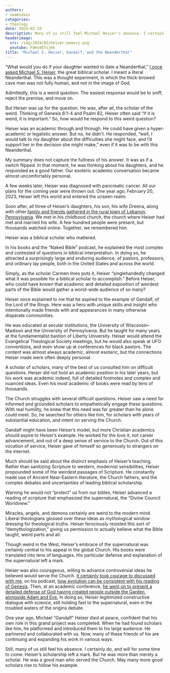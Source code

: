 ```yaml
---
authors:
- swamidass
categories:
- theology
date: 2024-02-19
description: Many of us still feel Michael Hesier's absence. I certainly do, and will for some time come.
headerimage:
  src: /img/2024/02/heiser-memory.png
  youtube: PdHs0ETsj6k
title: "Michael S. Heiser, Gandalf, and the Neanderthal"
---
```



“What would you do if your daughter wanted to date a Neanderthal,” [I once asked Michael S. Heiser](https://www.youtube.com/watch?v=PdHs0ETsj6k), the great biblical scholar. I meant a literal Neanderthal. This was a thought experiment, in which the thick-browed cave man was not fully human, and not in the image of God. 

Admittedly, this is a weird question. The easiest response would be to sniff, reject the premise, and move on.

But Heiser was up for the question. He was, after all, the scholar of the weird. Thinking of Genesis 6:1-4 and Psalm 82, Heiser often said “if it is weird, it is important.” So, how would he respond to this weird question?

Heiser was an academic through and through. He could have given a hyper-academic or legalistic answer. But no, he didn’t. He responded, “well, I would talk to my daughter about the difficulties she might face, and I’d support her in the decision she might make,” even if it was to be with this Neanderthal.

My summary does not capture the fullness of his answer. It was as if a switch flipped. In that moment, he was thinking about his daughters, and he responded as a good father. Our esoteric academic conversation became almost uncomfortably personal. 

A few weeks later, Heiser was diagnosed with pancreatic cancer. All our plans for the coming year were thrown out. One year ago, February 20, 2023, Heiser left this world and entered the unseen realm. 

Soon after, all three of Heiser’s daughters, his son, his wife Dreena, along with other [family and friends gathered in the rural town of Lebanon, Pennsylvania](https://www.youtube.com/watch?v=ZDxU7PV1tKI). We met in his childhood church, the church where Heiser had met and married his wife. A few hundred people were present, but thousands watched online. Together, we remembered him.

Heiser was a biblical scholar who mattered.

In his books and the “Naked Bible” podcast, he explained the most complex and contested of questions in biblical interpretation. In doing so, he attracted a surprisingly large and enduring audience, of pastors, professors, and ordinary lay people, both in the United States and across the world.

Simply, as the scholar Carmen Imes puts it, Heiser “singlehandedly changed what it was possible for a biblical scholar to accomplish.” Before Heiser, who could have known that academic and detailed exposition of weirdest parts of the Bible would gather a world-wide audience of so many?

Heiser once explained to me that he aspired to the example of Gandalf, of the Lord of the Rings. Here was a hero with unique skills and insight who intentionally made friends with and appearances in many otherwise disparate communities.

He was educated at secular institutions, the University of Wisconsin–Madison and the University of Pennsylvania. But he taught for many years at the fundamentalist bastion of Liberty University. Heiser would attend the Evangelical Theological Society meetings, but he would also speak at UFO conventions, and even show up at conferences for black pastors. The content was almost always academic, almost esoteric, but the connections Heiser made were often deeply personal.

A scholar of scholars, many of the best of us consulted him on difficult questions. Heiser did not hold an academic position in his later years, but his work was academic indeed, full of detailed footnotes and complex and nuanced ideas. Even his most academic of books were read by tens of thousands.

The Church struggles with several difficult questions. Heiser saw a need for informed and grounded scholars to empathetically engage these questions. With real humility, he knew that this need was far greater than he alone could meet. So, he searched for others like him, for scholars with years of substantial education, and intent on serving the Church.

Gandalf might have been Heiser’s model, but more Christian academics should aspire to Heiser’s example. He worked for the love it, not career advancement, and out of a deep sense of service to the Church. Out of this vocation of service, Heiser gave of himself so generously to strangers on the internet. 

Much should be said about the distinct emphasis of Heiser’s teaching. Rather than sanitizing Scripture to western, modernist sensibilities, Heiser propounded some of the weirdest passages of Scripture. He constantly made use of Ancient Near-Eastern literature, the Church fathers, and the complex debates and uncertainties of leading biblical scholarship. 

Warning he would not “protect” us from our bibles, Heiser advanced a reading of scripture that emphasized the supernatural, the “Divine Council Worldview.”

Miracles, angels, and demons certainly are weird to the modern mind. Liberal theologians glossed over these ideas as mythological window dressing for theological truths. Heiser ferociously resisted this sort of “demythologization,” giving us permission to actually believe what the Bible taught, weird parts and all.

Though weird in the West, Heiser’s embrace of the supernatural was certainly central to his appeal in the global Church. His books were translated into tens of languages. His particular defense and explanation of the supernatural left a mark. 

Heiser was also courageous, willing to advance controversial ideas he believed would serve the Church. [It certainly took courage to discussed with me](https://nakedbiblepodcast.com/podcast/naked-bible-356-the-genealogical-adam-and-eve-part-1/), on his podcast, [how evolution can be consistent with his reading of Genesis](https://nakedbiblepodcast.com/podcast/naked-bible-357-the-genealogical-adam-and-eve-part-2/). Then, at an academic conference, [he went on to present a detailed defense of God having created people outside the Garden, alongside Adam and Eve.](https://peacefulscience.org/prints/aar-heiser-gae/)  In doing so, Heiser legitimized constructive dialogue with science, still holding fast to the supernatural, even in the troubled waters of the origins debate.

One year ago, Michael “Gandalf” Heiser died at peace, confident that his own role in this grand project was completed. When he had found scholars like him, he platformed and introduced them to his large audience. He partnered and collaborated with us. Now, many of these friends of his are continuing and expanding his work in various ways.

Still, many of us still feel his absence. I certainly do, and will for some time to come. Heiser’s scholarship left a mark. But he was more than merely a scholar. He was a good man who served the Church. May many more good scholars rise to follow his example.
